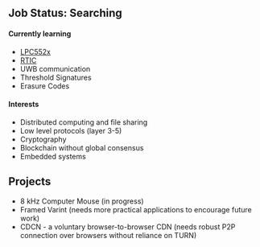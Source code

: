 ## Job Status: Searching

#### Currently learning
- [LPC552x](https://www.nxp.com/products/processors-and-microcontrollers/arm-microcontrollers/general-purpose-mcus/lpc5500-cortex-m33/lpc552x-s2x-mainstream-arm-cortex-m33-based-microcontroller-family:LPC552x-S2x)
- [RTIC](https://rtic.rs)
- UWB communication
- Threshold Signatures
- Erasure Codes

#### Interests
- Distributed computing and file sharing
- Low level protocols (layer 3-5)
- Cryptography
- Blockchain without global consensus
- Embedded systems

## Projects
- 8 kHz Computer Mouse (in progress)
- Framed Varint (needs more practical applications to encourage future work)
- CDCN - a voluntary browser-to-browser CDN (needs robust P2P connection over browsers without reliance on TURN)
<!--
**mriise/mriise** is a ✨ _special_ ✨ repository because its `README.md` (this file) appears on your GitHub profile.

Here are some ideas to get you started:

- 🔭 I’m currently working on ...
- 🌱 I’m currently learning ...
- 👯 I’m looking to collaborate on ...
- 🤔 I’m looking for help with ...
- 💬 Ask me about ...
- 📫 How to reach me: ...
- 😄 Pronouns: ...
- ⚡ Fun fact: ...
-->
